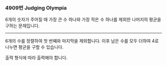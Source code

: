 ### 4909번 Judging Olympia

6개의 숫자가 주어질 때 가장 큰 수 하나와 가장 작은 수 하나를 제외한 나머지의 평균을 구하는 문제입니다.

---

6개의 수를 정렬하여 첫 번째와 마지막을 제외합니다. 이후 남은 수를 모두 더하여 4로 나누면 평균을 구할 수 있습니다.

출력 형식에 따라 출력해야 합니다.